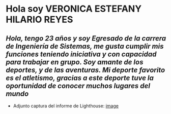 # Hola soy VERONICA ESTEFANY HILARIO REYES
## _Hola, tengo 23 años y soy Egresado de la carrera de Ingeniería de Sistemas, me gusta cumplir mis funciones teniendo iniciativa y con capacidad para trabajar en grupo. Soy amante de los deportes, y de las aventuras. Mi deporte favorito es el atletismo, gracias a este deporte tuve la oportunidad de conocer muchos lugares del mundo_

+ Adjunto captura del informe de Lighthouse:
[image](Lighthouse.PNG)
